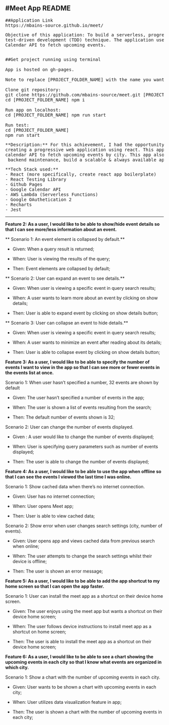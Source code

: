 #Meet App README
-------------------------------------------------------------------------------------------------------------------------------

<pre>
##Application Link
https://mbains-source.github.io/meet/
</pre>

<pre>
Objective of this application: To build a serverless, progressive web application (PWA) with React using a
test-driven development (TDD) technique. The application uses the Google
Calendar API to fetch upcoming events.
</pre>

<pre>
 
##Get project running using terminal

App is hosted on gh-pages.

Note to replace [PROJECT_FOLDER_NAME] with the name you want

Clone git repository:
git clone https://github.com/mbains-source/meet.git [PROJECT_FOLDER_NAME]
cd [PROJECT_FOLDER_NAME] npm i

Run app on localhost:
cd [PROJECT_FOLDER_NAME] npm run start

Run test:
cd [PROJECT_FOLDER_NAME]
npm run start
</pre>

<pre>
**Description:** For this achievement, I had the opportunity to refine my skills in test-driven development by
creating a progressive web application using react. This app will hereafter be called meet and uses the google
calendar API to fetch upcoming events by city. This app also uses Serverless functions (AWS Lambda) to reduce 
 backend maintenance, build a scalable & always available application, and allow for offline user access.
</pre>

<pre>
**Tech Stack used:**
- React (more specifically, create react app boilerplate)
- React Testing Library
- Github Pages
- Google Calendar API
- AWS Lambda (Serverless Functions)
- Google OAuthetication 2
- Recharts
- Jest
</pre>



-------------------------------------------------------------------------------------------------------------------------------
**Feature 2: As a user, I would like to be able to show/hide event details so that I can see more/less information about an event.**

** Scenario 1: An event element is collapsed by default.**

- Given: When a query result is returned;

- When: User is viewing the results of the query;

- Then: Event elements are collapsed by default;

** Scenario 2: User can expand an event to see details.**

- Given: When user is viewing a specific event in query search results;

- When: A user wants to learn more about an event by clicking on show details;

- Then: User is able to expand event by clicking on show details button;

** Scenario 3: User can collapse an event to hide details.**

- Given: When user is viewing a specific event in query search results;

- When: A user wants to minimize an event after reading about its details;

- Then: User is able to collapse event by clicking on show details button;

**Feature 3: As a user, I would like to be able to specify the number of events I want to view in the app so that I can see more or fewer events in the events list at once.**

 Scenario 1: When user hasn’t specified a number, 32 events are shown by default

- Given: The user hasn’t specified a number of events in the app;

- When: The user is shown a list of events resulting from the search;

- Then: The default number of events shown is 32;

 Scenario 2: User can change the number of events displayed.

- Given : A user would like to change the number of events displayed;

- When: User is specifying query parameters such as number of events displayed;

- Then: The user is able to change the number of events displayed;

 **Feature 4: As a user, I would like to be able to use the app when offline so that I can see the events I viewed the last time I was online.**

 Scenario 1: Show cached data when there’s no internet connection.

- Given: User has no internet connection;

- When: User opens Meet app;

- Then: User is able to view cached data;

 Scenario 2: Show error when user changes search settings (city, number of events).

- Given: User opens app and views cached data from previous search when online;

- When: The user attempts to change the search settings whilst their device is offline;

- Then: The user is shown an error message;

**Feature 5: As a user, I would like to be able to add the app shortcut to my home screen so that I can open the app faster.**

Scenario 1: User can install the meet app as a shortcut on their device home screen.

- Given: The user enjoys using the meet app but wants a shortcut on their device home screen;

- When: The user follows device instructions to install meet app as a shortcut on home screen;

- Then: The user is able to install the meet app as a shortcut on their device home screen;

**Feature 6: As a user, I would like to be able to see a chart showing the upcoming events in each city so that I know what events are organized in which city.**

 Scenario 1: Show a chart with the number of upcoming events in each city.

- Given: User wants to be shown a chart with upcoming events in each city;

- When: User utilizes data visualization feature in app;

- Then: The user is shown a chart with the number of upcoming events in each city;

 
 
